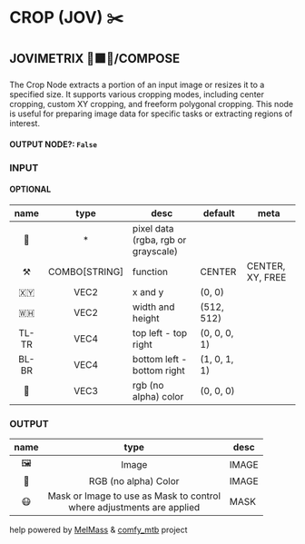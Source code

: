 # CROP (JOV) ✂️

## JOVIMETRIX 🔺🟩🔵/COMPOSE

The Crop Node extracts a portion of an input image or resizes it to a specified size. It supports various cropping modes, including center cropping, custom XY cropping, and freeform polygonal cropping. This node is useful for preparing image data for specific tasks or extracting regions of interest.

#### OUTPUT NODE?: `False`

### INPUT

#### OPTIONAL

name|type|desc|default|meta
:---:|:---:|---|---|---
👾|*|pixel data (rgba, rgb or grayscale)||
⚒️|COMBO[STRING]|function|CENTER|CENTER, XY, FREE
🇽🇾|VEC2|x and y|(0, 0)|
🇼🇭|VEC2|width and height|(512, 512)|
TL-TR|VEC4|top left - top right|(0, 0, 0, 1)|
BL-BR|VEC4|bottom left - bottom right|(1, 0, 1, 1)|
🌈|VEC3|rgb (no alpha) color|(0, 0, 0)|

### OUTPUT

name|type|desc
:---:|:---:|---
🖼️|Image|IMAGE
🌈|RGB (no alpha) Color|IMAGE
😷|Mask or Image to use as Mask to control<br>where adjustments are applied|MASK

help powered by [MelMass](https://github.com/melMass) & [comfy_mtb](https://github.com/melMass/comfy_mtb) project